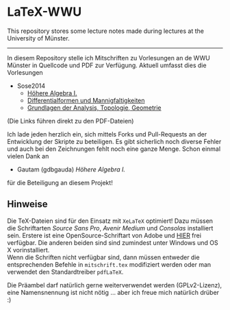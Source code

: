 LaTeX-WWU
=========
This repository stores some lecture notes made during lectures at the University of Münster.

---

In diesem Repository stelle ich Mitschriften zu Vorlesungen an de WWU Münster in Quellcode und PDF zur Verfügung. Aktuell umfasst dies die Vorlesungen

* Sose2014
	* [Höhere Algebra I.](https://github.com/JaMeZ-B/latex-wwu/raw/master/hoehere_algebra_1/hoehere_algebra.pdf?raw=true "Höhere Algebra I.") 
	* [Differentialformen und Mannigfaltigkeiten](https://github.com/JaMeZ-B/latex-wwu/raw/master/DiffMa/diff_ma.pdf?raw=true "Differentialformen und Mannigfaltigkeiten")
	* [Grundlagen der Analysis, Topologie, Geometrie](https://github.com/JaMeZ-B/latex-wwu/blob/master/Ana_Top_Geo/ana_top_geo.pdf?raw=true "Grundlagen der Analysis, Topologie und Geometrie")
	
(Die Links führen direkt zu den PDF-Dateien)
		
Ich lade jeden herzlich ein, sich mittels Forks und Pull-Requests an der Entwicklung der Skripte zu beteiligen. Es gibt sicherlich noch diverse Fehler und auch bei den
Zeichnungen fehlt noch eine ganze Menge.
Schon einmal vielen Dank an

* Gautam (gdbgauda) _Höhere Algebra I._

für die Beteiligung an diesem Projekt!

## Hinweise

Die TeX-Dateien sind für den Einsatz mit `XeLaTeX` optimiert! Dazu müssen die Schriftarten _Source Sans Pro_, _Avenir Medium_ und _Consolas_ installiert sein. Erstere
ist eine OpenSource-Schriftart von Adobe und [HIER](http://sourceforge.net/projects/sourcesans.adobe/files/ "Source Sans Pro") frei verfügbar. Die anderen beiden sind
sind zumindest unter Windows und OS X vorinstalliert.  
Wenn die Schriften nicht verfügbar sind, dann müssen entweder die entsprechenden Befehle in `mitschrift.tex` modifiziert werden oder 
man verwendet den Standardtreiber `pdfLaTeX`.

Die Präambel darf natürlich gerne weiterverwendet werden (GPLv2-Lizenz), eine Namensnennung ist nicht nötig … aber ich freue mich natürlich drüber :)

